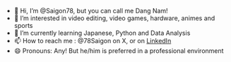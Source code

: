 - 👋 Hi, I’m @Saigon78, but you can call me Dang Nam!
- 👀 I’m interested in video editing, video games, hardware, animes and sports
- 🌱 I’m currently learning Japanese, Python and Data Analysis
- 📫 How to reach me : @78Saigon on X, or on <a href="https://www.linkedin.com/in/dang-nam-nguyen/" target="_blank">LinkedIn</a>
- 😄 Pronouns: Any! But he/him is preferred in a professional environment

<!---
Saigon78/Saigon78 is a ✨ special ✨ repository because its `README.md` (this file) appears on your GitHub profile.
You can click the Preview link to take a look at your changes.
--->
